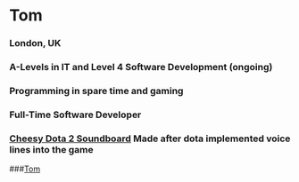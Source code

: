 # Tom

### London, UK

### A-Levels in IT and Level 4 Software Development (ongoing)

### Programming in spare time and gaming

### Full-Time Software Developer

### [Cheesy Dota 2 Soundboard](https://github.com/tomkennedycode/Dota2Soundboard) Made after dota implemented voice lines into the game

###[Tom](https://github.com/tomkennedycode)
